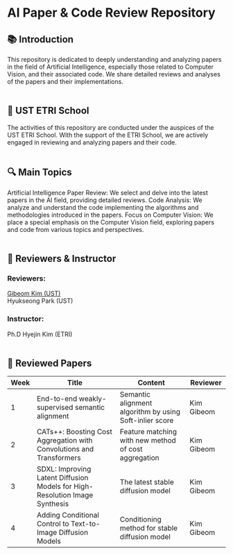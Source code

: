 # AI Paper & Code Review Repository  

## 📚 Introduction  

This repository is dedicated to deeply understanding and analyzing papers in the field of Artificial Intelligence, especially those related to Computer Vision, and their associated code. We share detailed reviews and analyses of the papers and their implementations.
<br/><br/>

## 🏫 UST ETRI School

The activities of this repository are conducted under the auspices of the UST ETRI School. With the support of the ETRI School, we are actively engaged in reviewing and analyzing papers and their code.
<br/><br/>

## 🔍 Main Topics

Artificial Intelligence Paper Review: We select and delve into the latest papers in the AI field, providing detailed reviews.
Code Analysis: We analyze and understand the code implementing the algorithms and methodologies introduced in the papers.
Focus on Computer Vision: We place a special emphasis on the Computer Vision field, exploring papers and code from various topics and perspectives.
<br/><br/>

## 📌 Reviewers & Instructor

### Reviewers: 
[Gibeom Kim (UST)](https://github.com/chroion)
<br/>
Hyukseong Park (UST) 
<br/>

### Instructor: 
Ph.D Hyejin Kim (ETRI) 
<br/><br/>

## 📖 Reviewed Papers
|Week|Title|Content|Reviewer|
|---|---|---|---|
|1|End-to-end weakly-supervised semantic alignment|Semantic alignment algorithm by using Soft-inlier score|Kim Gibeom|
|2|CATs++: Boosting Cost Aggregation with Convolutions and Transformers|Feature matching with new method of cost aggregation|Kim Gibeom|
|3|SDXL: Improving Latent Diffusion Models for High-Resolution Image Synthesis|The latest stable diffusion model|Kim Gibeom|
|4|Adding Conditional Control to Text-to-Image Diffusion Models|Conditioning method for stable diffusion model|Kim Gibeom|

